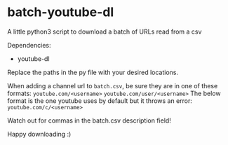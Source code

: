 # batch-youtube-dl
A little python3 script to download a batch of URLs read from a csv

Dependencies:
- youtube-dl

Replace the paths in the py file with your desired locations.

When adding a channel url to `batch.csv`, be sure they are in one of these formats:
    `youtube.com/<username>`
    `youtube.com/user/<username>`
The below format is the one youtube uses by default but it throws an error:
    `youtube.com/c/<username>`

Watch out for commas in the batch.csv description field!

Happy downloading :)
